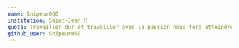 ```yaml
---
name: Snipeur060
institution: Saint-Jean 🚩
quote: Travailler dur et travailler avec la passion nous fera atteindre nos rêves
github_user: Snipeur060
---
```

